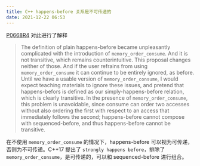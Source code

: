 ```yaml
---
title: C++ happens-before 关系是不可传递的
date: 2021-12-22 06:53
---
```


[P0668R4](http://www.open-std.org/jtc1/sc22/wg21/docs/papers/2018/p0668r4.html) 对此进行了解释

> The definition of plain happens-before became unpleasantly complicated with the introduction of `memory_order_consume`. And it is not transitive, which remains counterintuitive. This proposal changes neither of those. And if the user refrains from using `memory_order_consume` it can continue to be entirely ignored, as before. Until we have a usable version of `memory_order_consume`, I would expect teaching materials to ignore these issues, and pretend that happens-befors is defined as our simply-happens-before relation, which is clearly transitive. In the presence of `memory_order_consume`, this problem is unavoidable, since consume can order two accesses without also ordering the first with respect to an access that immediately follows the second; happens-before cannot compose with sequenced-before, and thus happens-before cannot be transitive.

在不使用 `memory_order_consume` 的情况下，happens-before 可以视为可传递，否则为不可传递。C++17 提出了 `strongly happens before`，排除了 `memory_order_consume`，是可传递的，可以和 sequenced-before 进行组合。
